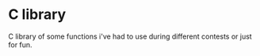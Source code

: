C library
=========

C library of some functions i've had to use during different contests or just
for fun.
